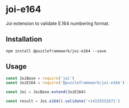 # joi-e164

Joi extension to validate E.164 numbering format.

## Installation

```
npm install @puzzleframework/joi-e164 --save
```

## Usage

```js
const JoiBase = require('joi')
const JoiE164 = require('@puzzleframework/joi-e164')

const Joi = JoiBase.extend(JoiE164)

const result = Joi.e164().validate('+14155552671')
```